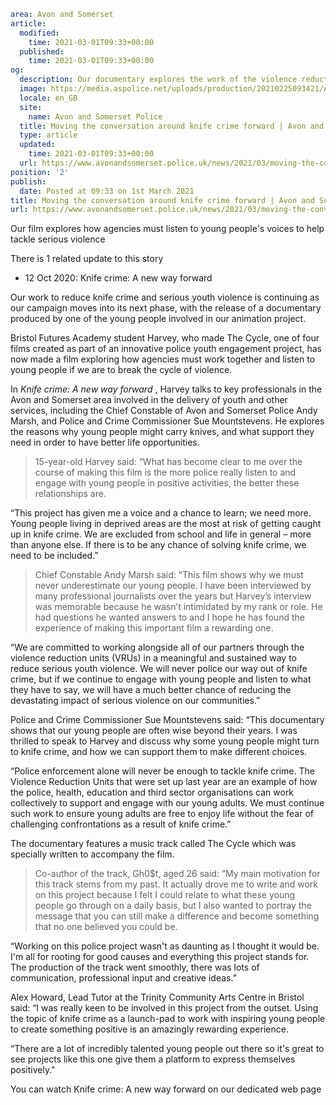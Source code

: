 ```yaml
area: Avon and Somerset
article:
  modified:
    time: 2021-03-01T09:33+00:00
  published:
    time: 2021-03-01T09:33+00:00
og:
  description: Our documentary explores the work of the violence reduction units (VRUs) in combatting serious youth violence.
  image: https://media.aspolice.net/uploads/production/20210225093421/ANewWayForward_Still7.jpg
  locale: en_GB
  site:
    name: Avon and Somerset Police
  title: Moving the conversation around knife crime forward | Avon and Somerset Police
  type: article
  updated:
    time: 2021-03-01T09:33+00:00
  url: https://www.avonandsomerset.police.uk/news/2021/03/moving-the-conversation-around-knife-crime-forward/
position: '2'
publish:
  date: Posted at 09:33 on 1st March 2021
title: Moving the conversation around knife crime forward | Avon and Somerset Police
url: https://www.avonandsomerset.police.uk/news/2021/03/moving-the-conversation-around-knife-crime-forward/
```

Our film explores how agencies must listen to young people's voices to help tackle serious violence

There is 1 related update to this story

 * 12 Oct 2020: Knife crime: A new way forward

Our work to reduce knife crime and serious youth violence is continuing as our campaign moves into its next phase, with the release of a documentary produced by one of the young people involved in our animation project.

Bristol Futures Academy student Harvey, who made The Cycle, one of four films created as part of an innovative police youth engagement project, has now made a film exploring how agencies must work together and listen to young people if we are to break the cycle of violence.

In _Knife crime: A new way forward_ , Harvey talks to key professionals in the Avon and Somerset area involved in the delivery of youth and other services, including the Chief Constable of Avon and Somerset Police Andy Marsh, and Police and Crime Commissioner Sue Mountstevens. He explores the reasons why young people might carry knives, and what support they need in order to have better life opportunities.

> 15-year-old Harvey said: “What has become clear to me over the course of making this film is the more police really listen to and engage with young people in positive activities, the better these relationships are.

“This project has given me a voice and a chance to learn; we need more. Young people living in deprived areas are the most at risk of getting caught up in knife crime. We are excluded from school and life in general – more than anyone else. If there is to be any chance of solving knife crime, we need to be included.”

> Chief Constable Andy Marsh said: “This film shows why we must never underestimate our young people. I have been interviewed by many professional journalists over the years but Harvey’s interview was memorable because he wasn’t intimidated by my rank or role. He had questions he wanted answers to and I hope he has found the experience of making this important film a rewarding one.

“We are committed to working alongside all of our partners through the violence reduction units (VRUs) in a meaningful and sustained way to reduce serious youth violence. We will never police our way out of knife crime, but if we continue to engage with young people and listen to what they have to say, we will have a much better chance of reducing the devastating impact of serious violence on our communities.”

Police and Crime Commissioner Sue Mountstevens said: “This documentary shows that our young people are often wise beyond their years. I was thrilled to speak to Harvey and discuss why some young people might turn to knife crime, and how we can support them to make different choices.

“Police enforcement alone will never be enough to tackle knife crime. The Violence Reduction Units that were set up last year are an example of how the police, health, education and third sector organisations can work collectively to support and engage with our young adults. We must continue such work to ensure young adults are free to enjoy life without the fear of challenging confrontations as a result of knife crime.”

The documentary features a music track called The Cycle which was specially written to accompany the film.

> Co-author of the track, Gh0$t, aged 26 said: “My main motivation for this track stems from my past. It actually drove me to write and work on this project because I felt I could relate to what these young people go through on a daily basis, but I also wanted to portray the message that you can still make a difference and become something that no one believed you could be.

“Working on this police project wasn't as daunting as I thought it would be. I'm all for rooting for good causes and everything this project stands for. The production of the track went smoothly, there was lots of communication, professional input and creative ideas.”

Alex Howard, Lead Tutor at the Trinity Community Arts Centre in Bristol said: “I was really keen to be involved in this project from the outset. Using the topic of knife crime as a launch-pad to work with inspiring young people to create something positive is an amazingly rewarding experience.

“There are a lot of incredibly talented young people out there so it's great to see projects like this one give them a platform to express themselves positively."

You can watch Knife crime: A new way forward on our dedicated web page
